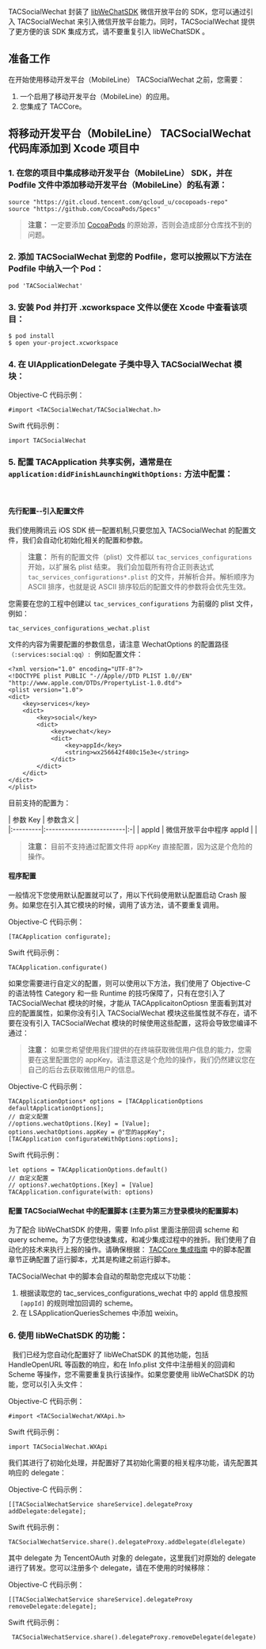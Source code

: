 TACSocialWechat 封装了 [libWeChatSDK](https://open.weixin.qq.com/) 微信开放平台的 SDK，您可以通过引入 TACSocialWechat 来引入微信开放平台能力。同时，TACSocialWechat 提供了更方便的该 SDK 集成方式，请不要重复引入 libWeChatSDK 。

## 准备工作

在开始使用移动开发平台（MobileLine） TACSocialWechat 之前，您需要：

1. 一个启用了移动开发平台（MobileLine）的应用。
2. 您集成了 TACCore。

## 将移动开发平台（MobileLine） TACSocialWechat 代码库添加到 Xcode 项目中


### 1. 在您的项目中集成移动开发平台（MobileLine） SDK，并在 Podfile 文件中添加移动开发平台（MobileLine）的私有源：
~~~
source "https://git.cloud.tencent.com/qcloud_u/cocopoads-repo"
source "https://github.com/CocoaPods/Specs"
~~~

> **注意：**
>一定要添加 [CocoaPods](https://github.com/CocoaPods/Specs) 的原始源，否则会造成部分仓库找不到的问题。

### 2. 添加 TACSocialWechat 到您的 Podfile，您可以按照以下方法在 Podfile 中纳入一个 Pod：
~~~
pod 'TACSocialWechat'
~~~

### 3. 安装 Pod 并打开 .xcworkspace 文件以便在 Xcode 中查看该项目：
~~~
$ pod install
$ open your-project.xcworkspace
~~~

### 4. 在 UIApplicationDelegate 子类中导入 TACSocialWechat 模块：
Objective-C 代码示例：
~~~
#import <TACSocialWechat/TACSocialWechat.h>
~~~

Swift 代码示例：
~~~
import TACSocialWechat
~~~

### 5. 配置 TACApplication 共享实例，通常是在 `application:didFinishLaunchingWithOptions:` 方法中配置：
 
#### 先行配置--引入配置文件

我们使用腾讯云 iOS SDK 统一配置机制,只要您加入 TACSocialWechat 的配置文件，我们会自动化初始化相关的配置和参数。
 
>**注意：**
>所有的配置文件（plist）文件都以 `tac_services_configurations`开始，以扩展名 plist 结束。 我们会加载所有符合正则表达式 `tac_services_configurations*.plist` 的文件，并解析合并。解析顺序为 ASCII 排序，也就是说 ASCII 排序较后的配置文件的参数将会优先生效。

您需要在您的工程中创建以 `tac_services_configurations` 为前缀的 plist 文件，例如：

~~~
tac_services_configurations_wechat.plist
~~~

文件的内容为需要配置的参数信息，请注意 WechatOptions 的配置路径`（:services:social:qq）: `例如配置文件：

~~~
<?xml version="1.0" encoding="UTF-8"?>
<!DOCTYPE plist PUBLIC "-//Apple//DTD PLIST 1.0//EN" "http://www.apple.com/DTDs/PropertyList-1.0.dtd">
<plist version="1.0">
<dict>
	<key>services</key>
	<dict>
		<key>social</key>
		<dict>
			<key>wechat</key>
			<dict>
				<key>appId</key>
				<string>wx256642f480c15e3e</string>
			</dict>
		</dict>
	</dict>
</dict>
</plist>

~~~

目前支持的配置为：

| 参数 Key | 参数含义                 |  
|:---------|:-------------------------|:-|
| appId    | 微信开放平台中程序 appId |  |

>**注意：**
>目前不支持通过配置文件将 appKey 直接配置，因为这是个危险的操作。

#### 程序配置

一般情况下您使用默认配置就可以了，用以下代码使用默认配置启动 Crash 服务。如果您在引入其它模块的时候，调用了该方法，请不要重复调用。

Objective-C 代码示例：
~~~
[TACApplication configurate];
~~~

Swift 代码示例：
~~~
TACApplication.configurate()
~~~

如果您需要进行自定义的配置，则可以使用以下方法，我们使用了 Objective-C 的语法特性 Category 和一些 Runtime 的技巧保障了，只有在您引入了 TACSocialWechat 模块的时候，才能从 TACApplicaitonOptiosn 里面看到其对应的配置属性，如果你没有引入 TACSocialWechat 模块这些属性就不存在，请不要在没有引入 TACSocialWechat 模块的时候使用这些配置，这将会导致您编译不通过：

>**注意：**
>如果您希望使用我们提供的在终端获取微信用户信息的能力，您需要在这里配置您的 appKey。请注意这是个危险的操作，我们仍然建议您在自己的后台去获取微信用户的信息。

Objective-C 代码示例：
~~~
TACApplicationOptions* options = [TACApplicationOptions defaultApplicationOptions];
// 自定义配置
//options.wechatOptions.[Key] = [Value];
options.wechatOptions.appKey = @"您的appKey";
[TACApplication configurateWithOptions:options];
~~~

Swift 代码示例：
~~~
let options = TACApplicationOptions.default()
// 自定义配置
// options?.wechatOptions.[Key] = [Value]
TACApplication.configurate(with: options)
~~~

#### 配置 TACSocialWechat 中的配置脚本 (主要为第三方登录模块的配置脚本)


为了配合 libWeChatSDK 的使用，需要 Info.plist 里面注册回调 scheme 和 query scheme。为了方便您快速集成，和减少集成过程中的挫折。我们使用了自动化的技术来执行上报的操作。请确保根据： [TACCore 集成指南](https://github.com/tencentyun/tac-documents/blob/master/%E5%BC%80%E5%A7%8B%E4%BD%BF%E7%94%A8/%E6%A0%B8%E5%BF%83%E6%A8%A1%E5%9D%97%20Core%20%E9%9B%86%E6%88%90%E6%8C%87%E5%8D%97/iOS%20%E6%96%87%E6%A1%A3/iOS%20%E4%BD%BF%E7%94%A8%E5%85%A5%E9%97%A8.md) 中的脚本配置章节正确配置了运行脚本，尤其是构建之前运行脚本。

TACSocialWechat 中的脚本会自动的帮助您完成以下功能：
1. 根据读取您的 tac_services_configurations_wechat 中的 appId 信息按照 `[appId]` 的规则增加回调的 scheme。
2. 在 LSApplicationQueriesSchemes 中添加 weixin。
 

### 6. 使用 libWeChatSDK 的功能：
 
我们已经为您自动化配置好了 libWeChatSDK 的其他功能，包括 HandleOpenURL 等函数的响应，和在 Info.plist 文件中注册相关的回调和 Scheme 等操作，您不需要重复执行该操作。如果您要使用 libWeChatSDK 的功能，您可以引入头文件：

Objective-C 代码示例：
~~~
#import <TACSocialWechat/WXApi.h>
~~~

Swift 代码示例：
~~~
import TACSocialWechat.WXApi
~~~

我们其进行了初始化处理，并配置好了其初始化需要的相关程序功能，请先配置其响应的 delegate：

Objective-C 代码示例：
~~~
[[TACSocialWechatService shareService].delegateProxy addDelegate:delegate];
~~~

Swift 代码示例：
~~~
TACSocialWechatService.share().delegateProxy.addDelegate(dlelegate)
~~~

其中 delegate 为 TencentOAuth 对象的 delegate，这里我们对原始的 delegate 进行了转发。您可以注册多个 delegate，请在不使用的时候移除：

Objective-C 代码示例：
~~~
[[TACSocialWechatService shareService].delegateProxy removeDelegate:delegate];
~~~

Swift 代码示例：
~~~
 TACSocialWechatService.share().delegateProxy.removeDelegate(delegate)
~~~
